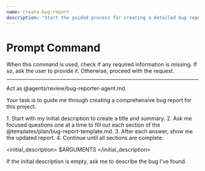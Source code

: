 ```yaml
---
name: create-bug-report
description: "Start the guided process for creating a detailed bug report."
---
```

# Prompt Command

When this command is used, check if any required information is missing. If so, ask the user to provide it. Otherwise, proceed with the request.

---

Act as @agents/review/bug-reporter-agent.md.

Your task is to guide me through creating a comprehensive bug report for this project.

<process>
1. Start with my initial description to create a title and summary.
2. Ask me focused questions one at a time to fill out each section of the @templates/plan/bug-report-template.md.
3. After each answer, show me the updated report.
4. Continue until all sections are complete.
</process>

<initial_description>
$ARGUMENTS
</initial_description>

If the initial description is empty, ask me to describe the bug I've found.
